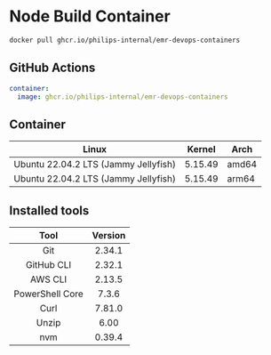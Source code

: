 # Node Build Container

```sh
docker pull ghcr.io/philips-internal/emr-devops-containers
```

## GitHub Actions

```yaml
container:
  image: ghcr.io/philips-internal/emr-devops-containers
```

## Container

| Linux                                | Kernel  | Arch  |
| ------------------------------------ | ------- | ----- |
| Ubuntu 22.04.2 LTS (Jammy Jellyfish) | 5.15.49 | amd64 |
| Ubuntu 22.04.2 LTS (Jammy Jellyfish) | 5.15.49 | arm64 |

## Installed tools

|    **Tool**     | **Version** |
| :-------------: | :---------: |
|       Git       |   2.34.1    |
|   GitHub CLI    |   2.32.1    |
|     AWS CLI     |   2.13.5    |
| PowerShell Core |    7.3.6    |
|      Curl       |   7.81.0    |
|      Unzip      |    6.00     |
|       nvm       |   0.39.4    |
